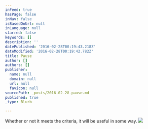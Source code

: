 ```yaml
---
inFeed: true
hasPage: false
inNav: false
isBasedOnUrl: null
inLanguage: null
starred: false
keywords: []
description: ''
datePublished: '2016-02-28T00:19:43.218Z'
dateModified: '2016-02-28T00:19:42.782Z'
title: Pause
author: []
authors: []
publisher:
  name: null
  domain: null
  url: null
  favicon: null
sourcePath: _posts/2016-02-28-pause.md
published: true
_type: Blurb

---
```

Whether or not it meets the criteria, it will be useful in some way.
![](https://the-grid-user-content.s3-us-west-2.amazonaws.com/8dd04aa4-a859-4714-aadc-7881c02ad40c.jpg)